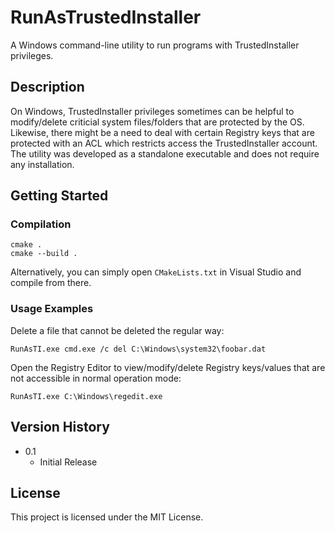 # RunAsTrustedInstaller
A Windows command-line utility to run programs with TrustedInstaller privileges.

## Description
On Windows, TrustedInstaller privileges sometimes can be helpful to modify/delete criticial system files/folders that are protected by the OS.  
Likewise, there might be a need to deal with certain Registry keys that are protected with an ACL which restricts access the TrustedInstaller account.  
The utility was developed as a standalone executable and does not require any installation.

## Getting Started

### Compilation
```
cmake .
cmake --build .
```
Alternatively, you can simply open `CMakeLists.txt` in Visual Studio and compile from there.

### Usage Examples

Delete a file that cannot be deleted the regular way:
```
RunAsTI.exe cmd.exe /c del C:\Windows\system32\foobar.dat
```

Open the Registry Editor to view/modify/delete Registry keys/values that are not accessible in normal operation mode:
```
RunAsTI.exe C:\Windows\regedit.exe
```

## Version History

* 0.1
    * Initial Release

## License
This project is licensed under the MIT License.